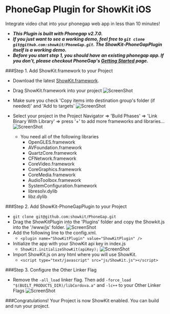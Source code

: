 # PhoneGap Plugin for ShowKit iOS

Integrate video chat into your phonegap web app in less than 10 minutes!

* ***This Plugin is built with Phonegap v2.7.0.***
* ***If you just want to see a working demo, feel free to ``git clone git@github.com:showkit/PhoneGap.git``. The ShowKit-PhoneGapPlugin itself is a working demo.***
* ***Before you start step 1, you should have an existing phonegap app. If you don't, please checkout PhoneGap's [Getting Started](http://docs.phonegap.com/en/2.7.0/guide_getting-started_ios_index.md.html#Getting%20Started%20with%20iOS) page.***

###Step 1. Add ShowKit.framework to your Project

  * Download the latest [ShowKit.framework](http://www.showkit.com/releases).
  * Drag ShowKit.framework into your project
    ![ScreenShot](https://raw.github.com/showkit/PhoneGap/master/www/img/phonegap_step1.png)

  * Make sure you check 'Copy items into destination group's folder (if needed)' and 'Add to targets'
    ![ScreenShot](https://raw.github.com/showkit/PhoneGap/master/www/img/phonegap_step2.png)

    
  * Select your project in the Project Navigator => 'Build Phases' => 'Link Binary With Library' => press '+' to add more frameworks and libraries...
    ![ScreenShot](https://raw.github.com/showkit/PhoneGap/master/www/img/phonegap_step3.png)

    * You need all of the following libraries
      * OpenGLES.framework
      * AVFoundation.framework
      * QuartzCore.framework
      * CFNetwork.framework
      * CoreVideo.framework
      * CoreGraphics.framework
      * CoreMedia.framework
      * AudioToolbox.framework
      * SystemConfiguration.framework
      * libresolv.dylib
      * libz.dylib

###Step 2. Add ShowKit-PhoneGapPlugin to your Project
   * ``git clone git@github.com:showkit/PhoneGap.git``
   * Drag the ShowKitPlugin into the 'Plugins' folder and copy the Showkit.js into the '/www/js' folder.
     ![ScreenShot](https://raw.github.com/showkit/PhoneGap/master/www/img/phonegap_step4.png)
   * Add the following line to the config.xml.
     * ``<plugin name="ShowKitPlugin" value="ShowKitPlugin" />`` 
   * Initialize the app with your ShowKit api key in index.js
     * ``ShowKit.initializeShowKit(apiKey);``
       ![ScreenShot](https://raw.github.com/showkit/PhoneGap/master/www/img/phonegap_step5.png)
   * Import ShowKit.js on any html where you will use ShowKit.
     * ``<script type="text/javascript" src="js/ShowKit.js"></script>``

###Step 3. Configure the Other Linker Flag
   * Remove the ``-all_load`` linker flag. Then add ``-force_load "$(BUILT_PRODUCTS_DIR)/libCordova.a"`` and ``-lc++`` to your Other Linker Flags
     ![ScreenShot](https://raw.github.com/showkit/PhoneGap/master/www/img/phonegap_step6.png)

###Congratulations! Your Project is now ShowKit enabled. You can build and run your project.
